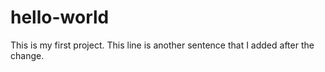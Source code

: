 # hello-world
This is my first project.
This line is another sentence that I added after the change.
